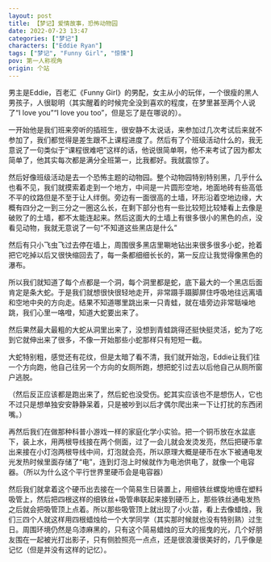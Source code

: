 ```yaml
---
layout: post
title: 【梦记】爱情故事，恐怖动物园
date: 2022-07-23 13:47
categories: ["梦记"]
characters: ["Eddie Ryan"]
tags: ["梦记", "Funny Girl", "惊悚"]
pov: 第一人称视角
origin: 个站
---
```


男主是Eddie，百老汇《Funny Girl》的男配，女主从小的玩伴，一个很瘦的黑人男孩子，人很聪明（其实醒着的时候完全没到喜欢的程度，在梦里甚至两个人说了“I love you”“I love you too”，但是忘了是在哪说的）。

一开始他是我们班来旁听的插班生，很安静不太说话，来参加过几次考试后来就不参加了，我们都觉得是差生跟不上课程进度了。然后有了个班级活动什么的，我无意说了一句类似于“课程很难吧”这样的话，他说很简单啊，他不来考试了因为都太简单了，他其实每次都是满分全班第一，比我都好。我就震惊了。

然后好像班级活动是去一个恐怖主题的动物园。整个动物园特别特别黑，几乎什么也看不见，我们就摸索着走到一个地方，中间是一片圆形空地，地面地砖有些高低不平的纹路但是不至于让人绊倒。旁边有一面很高的土墙，环形沿着空地边缘，大概有四分之一到三分之一圈这么长，在剩下部分也有一些比较短比较矮看上去像是破败了的土墙，都不太能连起来。然后这面大的土墙上有很多很小的黑色的点，没看见动物，我就无意说了一句“不知道这些黑店是什么”

然后有只小飞虫飞过去停在墙上，周围很多黑店里唰地钻出来很多很多小蛇，抢着把它吃掉以后又很快缩回去了，每一条都细细长长的，第一反应让我觉得像黑色的瀑布。

所以我们就知道了每个点都是一个洞，每个洞里都是蛇，底下最大的一个黑店后面肯定是条大蛇。于是我们就想很快很轻地走开，非常蹑手蹑脚屏住呼吸地往远离墙和空地中央的方向走。结果不知道哪里跳出来一只青蛙，就在墙旁边非常聒噪地跳，我们心里一咯噔，知道大蛇要出来了。

然后果然最大最粗的大蛇从洞里出来了，没想到青蛙跳得还挺快挺灵活，蛇为了吃到它就伸出来了很多，不像一开始那些小蛇那样只有短短一截。

大蛇特别粗，感觉还有花纹，但是太暗了看不清，我们就开始泡，Eddie让我们往一个方向跑，他自己往另一个方向的女厕所跑，想把蛇引过去以后他自己从厕所窗户逃脱。

（然后反正应该都是跑出来了，然后蛇也没受伤。蛇其实应该也不是想伤人，它也不过只是想单独安安静静呆着，只是被吵到以后才偶尔爬出来一下让打扰的东西闭嘴。）

再然后我们在做那种科普小游戏一样的家庭化学小实验。把一个铜币放在水盆底下，装上水，用两根导线接在两个侧面，过了一会儿就会发烫发亮，然后把硬币拿出来接在小灯泡两根导线中间，灯泡就会亮，所以原理大概是硬币在水下被通电发光发热时候里面存储了“电”，连到灯泡上时候就作为电池供电了，就像一个电容器。（所以为什么这个平行世界里硬币会是电容器）

然后我们就拿着这个硬币出去接在一个简易生日装置上，用细铁丝螺旋地缠在塑料吸管上，然后把四根这样的细铁丝+吸管串联起来接到硬币上，那些铁丝通电发热之后就会把吸管顶上点着。所以那些吸管顶上就出现了小火苗，看上去像蜡烛，我们三四个人就这样用四根蜡烛给一个大学同学（其实那时候就也没有特别熟）过生日。周围环境仍然是乌漆麻黑的，只有这个简易蜡烛的豆大的摇曳的光，几个好朋友围在一起被光打出影子，只有侧脸照亮一点点，还是很浪漫很美好的，几乎像是记忆（但是并没有这样的记忆）。
